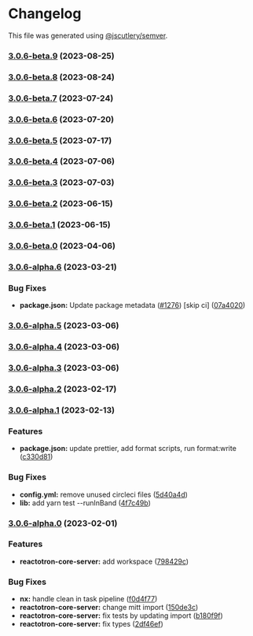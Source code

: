 # Changelog

This file was generated using [@jscutlery/semver](https://github.com/jscutlery/semver).

### [3.0.6-beta.9](https://github.com/infinitered/reactotron/compare/reactotron-core-server@3.0.6-beta.8...reactotron-core-server@3.0.6-beta.9) (2023-08-25)

### [3.0.6-beta.8](https://github.com/infinitered/reactotron/compare/reactotron-core-server@3.0.6-beta.7...reactotron-core-server@3.0.6-beta.8) (2023-08-24)

### [3.0.6-beta.7](https://github.com/infinitered/reactotron/compare/reactotron-core-server@3.0.6-beta.6...reactotron-core-server@3.0.6-beta.7) (2023-07-24)

### [3.0.6-beta.6](https://github.com/infinitered/reactotron/compare/reactotron-core-server@3.0.6-beta.5...reactotron-core-server@3.0.6-beta.6) (2023-07-20)

### [3.0.6-beta.5](https://github.com/infinitered/reactotron/compare/reactotron-core-server@3.0.6-beta.4...reactotron-core-server@3.0.6-beta.5) (2023-07-17)

### [3.0.6-beta.4](https://github.com/infinitered/reactotron/compare/reactotron-core-server@3.0.6-beta.3...reactotron-core-server@3.0.6-beta.4) (2023-07-06)

### [3.0.6-beta.3](https://github.com/infinitered/reactotron/compare/reactotron-core-server@3.0.6-beta.2...reactotron-core-server@3.0.6-beta.3) (2023-07-03)

### [3.0.6-beta.2](https://github.com/infinitered/reactotron/compare/reactotron-core-server@3.0.6-beta.1...reactotron-core-server@3.0.6-beta.2) (2023-06-15)

### [3.0.6-beta.1](https://github.com/infinitered/reactotron/compare/reactotron-core-server@3.0.6-beta.0...reactotron-core-server@3.0.6-beta.1) (2023-06-15)

### [3.0.6-beta.0](https://github.com/infinitered/reactotron/compare/reactotron-core-server@3.0.6-alpha.6...reactotron-core-server@3.0.6-beta.0) (2023-04-06)

### [3.0.6-alpha.6](https://github.com/infinitered/reactotron/compare/reactotron-core-server@3.0.6-alpha.5...reactotron-core-server@3.0.6-alpha.6) (2023-03-21)


### Bug Fixes

* **package.json:** Update package metadata ([#1276](https://github.com/infinitered/reactotron/issues/1276)) [skip ci] ([07a4020](https://github.com/infinitered/reactotron/commit/07a4020bf528de100a9191bd92a92d835d5ccaa7))

### [3.0.6-alpha.5](https://github.com/infinitered/reactotron/compare/reactotron-core-server@3.0.6-alpha.4...reactotron-core-server@3.0.6-alpha.5) (2023-03-06)

### [3.0.6-alpha.4](https://github.com/infinitered/reactotron/compare/reactotron-core-server@3.0.6-alpha.3...reactotron-core-server@3.0.6-alpha.4) (2023-03-06)

### [3.0.6-alpha.3](https://github.com/infinitered/reactotron/compare/reactotron-core-server@3.0.6-alpha.2...reactotron-core-server@3.0.6-alpha.3) (2023-03-06)

### [3.0.6-alpha.2](https://github.com/infinitered/reactotron/compare/reactotron-core-server@3.0.6-alpha.1...reactotron-core-server@3.0.6-alpha.2) (2023-02-17)

### [3.0.6-alpha.1](https://github.com/infinitered/reactotron/compare/reactotron-core-server@3.0.6-alpha.0...reactotron-core-server@3.0.6-alpha.1) (2023-02-13)


### Features

* **package.json:** update prettier, add format scripts, run format:write ([c330d81](https://github.com/infinitered/reactotron/commit/c330d81426c3f6f371a29a8a00ba9d1d6ce2d97a))


### Bug Fixes

* **config.yml:** remove unused circleci files ([5d40a4d](https://github.com/infinitered/reactotron/commit/5d40a4ddba0b5ac8759216152000f54158d32669))
* **lib:** add yarn test --runInBand ([4f7c49b](https://github.com/infinitered/reactotron/commit/4f7c49bc1ab8074fedbb3285f66d603aefa3d09f))

### [3.0.6-alpha.0](https://github.com/infinitered/reactotron/compare/reactotron-core-server@3.0.5...reactotron-core-server@3.0.6-alpha.0) (2023-02-01)


### Features

* **reactotron-core-server:** add workspace ([798429c](https://github.com/infinitered/reactotron/commit/798429ca5974162f4ebf5044c534fa999f2f075f))


### Bug Fixes

* **nx:** handle clean in task pipeline ([f0d4f77](https://github.com/infinitered/reactotron/commit/f0d4f77c6e4e903836f2b32bd5234f7b611028d1))
* **reactotron-core-server:** change mitt import ([150de3c](https://github.com/infinitered/reactotron/commit/150de3c5a6711605bced0903de2c4ac2723b4e2c))
* **reactotron-core-server:** fix tests by updating import ([b180f9f](https://github.com/infinitered/reactotron/commit/b180f9f70c2b1259c345ba78190eb0c927b6ec14))
* **reactotron-core-server:** fix types ([2df46ef](https://github.com/infinitered/reactotron/commit/2df46ef065e72e174fbac22cd76ac54d038cf50d))
